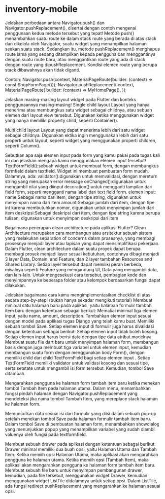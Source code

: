 # inventory-mobile
 Jelaskan perbedaan antara Navigator.push() dan Navigator.pushReplacement(), disertai dengan contoh mengenai penggunaan kedua metode tersebut yang tepat!
Metode push() menambahkan suatu route ke dalam stack route yang berada di atas stack dan dikelola oleh Navigator, suatu widget yang menampilkan halaman seakan suatu stack. Sedangkan itu, metode pushReplacement() menghapus route lama yang sedang ditampilkan kepada pengguna dan menggantinya dengan suatu route baru, atau menggantikan route yang ada di stack dengan route yang dipushReplacement. Kondisi elemen route yang berupa stack dibawahnya akan tidak diganti.

Contoh:
Navigator.push(context,
            MaterialPageRoute(builder: (context) => const ShopFormPage()));
Navigator.pushReplacement(
        context,
        MaterialPageRoute(
            builder: (context) => MyHomePage(),
        ));
 
 Jelaskan masing-masing layout widget pada Flutter dan konteks penggunaannya masing-masing!
Single child layout
Layout yang hanya menerima atau membungkus satu widget sebagai childnya, atau sebuah elemen dari layout view tersebut. Digunakan ketika menggunakan widget yang hanya memiliki property child, seperti Container().

Multi child layout
Layout yang dapat menerima lebih dari satu widget sebagai childnya. Digunakan ektika ingin menggunakan lebih dari satu properti untuk layout, seperti widget yang menggunakan properti children, seperti Column().

 Sebutkan apa saja elemen input pada form yang kamu pakai pada tugas kali ini dan jelaskan mengapa kamu menggunakan elemen input tersebut!
 TextFormField():sebuah widget untuk membuat form, dengan membungkus formfield dalam textfield. Widget ini membuat pembuatan form mudah. Dalamnya, ada:
 validator():digunakan untuk memvalidasi, dengan mereturn string yang merupakan error message
 onChanged():digunakan untuk mengambil nilai yang diinput
 decoration():untuk mengganti tampilan dari field form, seperti mengganti nama label dari text field form.
 elemen input:
 name:Sebagai nama dari item, dengan tipe string, digunakan untuk menyimpan nama dari item
 amount:Sebagai jumlah  dari item, dengan tipe int karena membutuhkan nomor, digunakan untuk menyimpan jumlah dari item
 deskripsi:Sebagai deskripsi dari item, dengan tipe string karena berupa tulisan, digunakan untuk menyimpan deskripsi dari item
 
 Bagaimana penerapan clean architecture pada aplikasi Flutter?
 Clean Architecture merupakan cara membangun atau arsitektur sebuah sistem yang melakukan separation of concerns dalam prosesnya, yang membagi prosesnya menjadi layer atau lapisan yang dapat mensimplifikasi pekerjaan. Dalam Flutter, clean architecture dalam suatu proyek dapat berupa membagi proyek menjadi layer sesuai kebutuhan, contohnya dibagi menjadi 3 layer Data, Domain, and Feature, dan 2 layer tambahan  Resources and Shared Library. Setiap layer tersebut dapat memiliki peran berbeda, misalnya seperti Feature yang mengandung UI, Data yang mengambil data, dan lain-lain. Untuk mengesekusi  cara tersebut, pembagian kode dan menyimpannya ke beberapa folder atau kelompok berdasarkan fungsi dapat dilakukan.
 
 Jelaskan bagaimana cara kamu mengimplementasikan checklist di atas secara step-by-step! (bukan hanya sekadar mengikuti tutorial)
 Membuat minimal satu halaman baru pada aplikasi, yaitu halaman formulir tambah item baru dengan ketentuan sebagai berikut:
 Memakai minimal tiga elemen input, yaitu name, amount, description. Tambahkan elemen input sesuai dengan model pada aplikasi tugas Django yang telah kamu buat.
 Memiliki sebuah tombol Save.
 Setiap elemen input di formulir juga harus divalidasi dengan ketentuan sebagai berikut:
 Setiap elemen input tidak boleh kosong.
 Setiap elemen input harus berisi data dengan tipe data atribut modelnya.
Membuat suatu file dart baru untuk menyimpan halaman form, membangun basis dengan juga membuat tiga variabel untuk elemen input, kemudian membangun suatu form dengan menggunakan body Form(), dengan memiliki child dari child TextFormField bagi setiap elemen input . Setiap TextFormField memiliki validator untuk validasi kosong dan sesuai tipe, serta setstate untuk mengambil isi form tersebut. Kemudian, tombol Save ditambah.
 
 Mengarahkan pengguna ke halaman form tambah item baru ketika menekan tombol Tambah Item pada halaman utama.
Dalam menu, menambahkan fungsi pindah halaman dengan Navigator.pushReplacement yang mendeteksi jika nama tombol Tambah Item, yang mereplace stack halaman ke halaman form.
 
 Memunculkan data sesuai isi dari formulir yang diisi dalam sebuah pop-up setelah menekan tombol Save pada halaman formulir tambah item baru.
Dalam tombol Save di pembuatan halaman form, menambahkan showdialog yang menunjukkan popup yang menampilkan variabel yang sudah diambil valuenya oleh fungsi pada textformfield.
 
 Membuat sebuah drawer pada aplikasi dengan ketentuan sebagai berikut:
 Drawer minimal memiliki dua buah opsi, yaitu Halaman Utama dan Tambah Item.
 Ketika memiih opsi Halaman Utama, maka aplikasi akan mengarahkan pengguna ke halaman utama.
 Ketika memiih opsi (Tambah Item), maka aplikasi akan mengarahkan pengguna ke halaman form tambah item baru.
 Membuat sebuah file baru untuk menyimpan pembangunan drawer, kemudian, pada file tersebut, menggunakan widget Drawer, kemudian menggunakan widget ListTile didalamnya untuk setiap opsi. Dalam ListTile, ada fungsi redirect pushReplacement yang mengarahkan ke halaman sesuai opsi.
